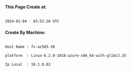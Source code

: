
   
#### This Page Create at:

```bash

2024-01-04 - 03:52:26 UTC

```

#### Create By Machine:

```bash

Host Name : fv-az585-38

platform  : Linux-6.2.0-1018-azure-x86_64-with-glibc2.35

Ip Local  : 10.1.0.82

```

